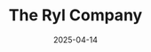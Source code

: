 ---  
layout: startup_page  
title: "The Ryl Company"  
id: "drinkryl.com"  
permalink: "/therylcompanydrinkryl.com04142025/"  
website: "https://drinkryl.com/"  
funding_round: "Series B"  
funding_amount: "$15M"  
investors: "Morgan Wallen, Cam Fordham, Alex Dermer, Ben Hiott, Austin Neal, Seth England"  
about: "The Ryl Company is the parent company of Ryl Tea, a functional, better-for-you iced tea brand. Ryl Tea offers zero-sugar, low-calorie iced teas with clean ingredients and focuses on delivering antioxidant benefits. The brand is rapidly expanding its national distribution and product offerings."  
markets: "Beverages, Functional Foods, Dietary Supplements, Food and Beverage, Tea"  
hq: "Morristown, New Jersey, United States"  
founded_year: "2022"  
linkedin: "https://www.linkedin.com/company/therylcompany"  
twitter: "https://twitter.com/therylcompany"  
instagram: "https://www.instagram.com/therylcompany/?hl=en"  
facebook: "https://www.facebook.com/therylcompany"  
crunchbase: "https://www.crunchbase.com/organization/the-ryl-company"  
pitchbook: "https://pitchbook.com/profiles/company/518012-11"  

date_display: "14-Apr-2025"  
date: "2025-04-14"

# SEO Optimization  
meta_title: "The Ryl Company - Series B Funding ($15M)"  
meta_description: "The Ryl Company, The Ryl Company is the parent company of Ryl Tea, a functional, better-for-you iced tea brand. Ryl Tea offers zero-sugar, low-calorie iced teas with c..."  
meta_keywords: "The Ryl Company, Beverages, Functional Foods, Dietary Supplements, Food and Beverage, Tea, Series B funding"  
canonical_url: "https://startup.projectstartups.com/therylcompanydrinkryl.com04142025/"  
---